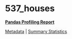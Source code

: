 # 537_houses

[**Pandas Profiling Report**](https://epistasislab.github.io/penn-ml-benchmarks/profile/537_houses.html)

[Metadata](metadata.yaml) | [Summary Statistics](summary_stats.csv)

